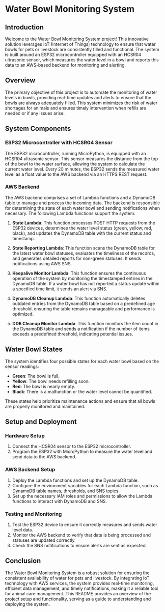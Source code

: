 # Water Bowl Monitoring System

## Introduction

Welcome to the Water Bowl Monitoring System project! This innovative solution leverages IoT (Internet of Things) technology to ensure that water bowls for pets or livestock are consistently filled and functional. The system is built around an ESP32 microcontroller equipped with an HCSR04 ultrasonic sensor, which measures the water level in a bowl and reports this data to an AWS-based backend for monitoring and alerting.

## Overview

The primary objective of this project is to automate the monitoring of water levels in bowls, providing real-time updates and alerts to ensure that the bowls are always adequately filled. This system minimizes the risk of water shortages for animals and ensures timely intervention when refills are needed or if any issues arise.

## System Components

### ESP32 Microcontroller with HCSR04 Sensor
The ESP32 microcontroller, running MicroPython, is equipped with an HCSR04 ultrasonic sensor. This sensor measures the distance from the top of the bowl to the water surface, allowing the system to calculate the current water level. Every 20 minutes, the ESP32 sends the measured water level as a float value to the AWS backend via an HTTPS REST request.

### AWS Backend
The AWS backend comprises a set of Lambda functions and a DynamoDB table to manage and process the incoming data. The backend is responsible for determining the state of each water bowl and sending notifications when necessary. The following Lambda functions support the system:

1. **State Lambda**: This function processes POST HTTP requests from the ESP32 devices, determines the water level status (green, yellow, red, black), and updates the DynamoDB table with the current status and timestamp.

2. **State Reporting Lambda**: This function scans the DynamoDB table for the latest water bowl statuses, evaluates the timeliness of the records, and generates detailed reports for non-green statuses. It sends notifications using AWS SNS.

3. **Keepalive Monitor Lambda**: This function ensures the continuous operation of the system by monitoring the timestamped entries in the DynamoDB table. If a water bowl has not reported a status update within a specified time limit, it sends an alert via SNS.

4. **DynamoDB Cleanup Lambda**: This function automatically deletes outdated entries from the DynamoDB table based on a predefined age threshold, ensuring the table remains manageable and performance is optimized.

5. **DDB Cleanup Monitor Lambda**: This function monitors the item count in the DynamoDB table and sends a notification if the number of items exceeds a predefined threshold, indicating potential issues.

## Water Bowl States

The system identifies four possible states for each water bowl based on the sensor readings:
- **Green**: The bowl is full.
- **Yellow**: The bowl needs refilling soon.
- **Red**: The bowl is nearly empty.
- **Black**: There is a malfunction or the water level cannot be quantified.

These states help prioritize maintenance actions and ensure that all bowls are properly monitored and maintained.

## Setup and Deployment

### Hardware Setup
1. Connect the HCSR04 sensor to the ESP32 microcontroller.
2. Program the ESP32 with MicroPython to measure the water level and send data to the AWS backend.

### AWS Backend Setup
1. Deploy the Lambda functions and set up the DynamoDB table.
2. Configure the environment variables for each Lambda function, such as DynamoDB table names, thresholds, and SNS topics.
3. Set up the necessary IAM roles and permissions to allow the Lambda functions to interact with DynamoDB and SNS.

### Testing and Monitoring
1. Test the ESP32 device to ensure it correctly measures and sends water level data.
2. Monitor the AWS backend to verify that data is being processed and statuses are updated correctly.
3. Check the SNS notifications to ensure alerts are sent as expected.

## Conclusion

The Water Bowl Monitoring System is a robust solution for ensuring the consistent availability of water for pets and livestock. By integrating IoT technology with AWS services, the system provides real-time monitoring, efficient data management, and timely notifications, making it a reliable tool for animal care management. This README provides an overview of the project setup and functionality, serving as a guide to understanding and deploying the system.
